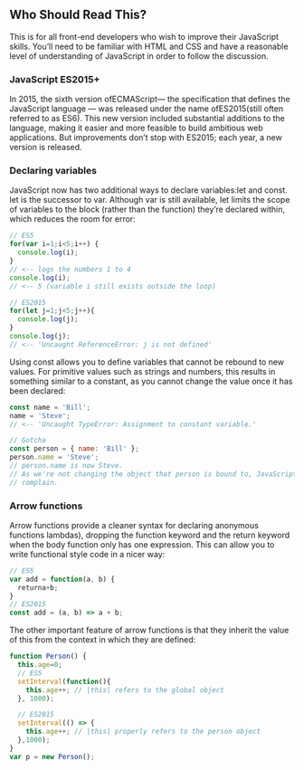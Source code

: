 
## Who Should Read This?
This is for all front-end developers who wish to improve their JavaScript 
skills. 
You’ll need to be familiar with HTML and CSS and have a reasonable level 
of understanding of JavaScript in order to follow the discussion.

### JavaScript ES2015+

In 2015, the sixth version ofECMAScript— the specification that defines the
JavaScript language — was released under the name ofES2015(still often
referred to as ES6). This new version included substantial additions to the
language, making it easier and more feasible to build ambitious web applications.
But improvements don’t stop with ES2015; each year, a new version is released.

### Declaring variables

JavaScript now has two additional ways to declare variables:let and const. 
let is the successor to var. Although var is still available, let limits the
scope of variables to the block (rather than the function) they’re declared 
within, which reduces the room for error:

``` javascript
// ES5
for(var i=1;i<5;i++) {
  console.log(i);
}
// <-- logs the numbers 1 to 4
console.log(i);
// <-- 5 (variable i still exists outside the loop)

// ES2015
for(let j=1;j<5;j++){
  console.log(j);
}
console.log(j);
// <-- 'Uncaught ReferenceError: j is not defined'
```
Using const allows you to define variables that cannot be rebound to new 
values. For primitive values such as strings and numbers, this results in
something similar to a constant, as you cannot change the value once it has 
been declared:

```javascript
const name = 'Bill';
name = 'Steve';
// <-- 'Uncaught TypeError: Assignment to constant variable.'

// Gotcha
const person = { name: 'Bill' };
person.name = 'Steve';
// person.name is now Steve.
// As we're not changing the object that person is bound to, JavaScript doesn't
// complain.

```
### Arrow functions

Arrow functions provide a cleaner syntax for declaring anonymous functions
lambdas), dropping the function keyword and the return keyword when the
body function only has one expression. This can allow you to write functional
style code in a nicer way:

```javascript
// ES5
var add = function(a, b) {
  returna+b;
}
// ES2015
const add = (a, b) => a + b;
```

The other important feature of arrow functions is that they inherit the value of
this from the context in which they are defined:

```javascript
function Person() {
  this.age=0;
  // ES5
  setInterval(function(){
    this.age++; // |this| refers to the global object
  }, 1000);

  // ES2015
  setInterval(() => {
    this.age++; // |this| properly refers to the person object
  },1000);
}
var p = new Person();

```


